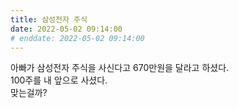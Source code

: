 ```yaml
---
title: 삼성전자 주식
date: 2022-05-02 09:14:00
# enddate: 2022-05-02 09:14:00
---
```


아빠가 삼성전자 주식을 사신다고 670만원을 달라고 하셨다.  
100주를 내 앞으로 사셨다.  
맞는걸까?
